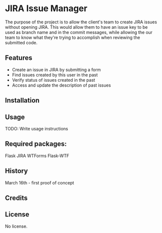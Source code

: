 # JIRA Issue Manager

The purpose of the project is to allow the client's team to create JIRA issues without opening JIRA.
This would allow them to have an issue key to be used as branch name and in the commit messages, while allowing the our team to know what they're trying to accomplish when reviewing the submitted code.

## Features
- Create an issue in JIRA by submitting a form
- Find issues created by this user in the past
- Verify status of issues created in the past
- Access and update the description of past issues

## Installation

## Usage

TODO: Write usage instructions

## Required packages:
Flask
JIRA
WTForms
Flask-WTF


## History
March 16th - first proof of concept

## Credits

## License
No license.
